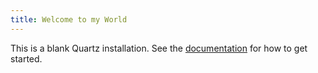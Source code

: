 ```yaml
---
title: Welcome to my World
---
```


This is a blank Quartz installation.
See the [documentation](https://quartz.jzhao.xyz) for how to get started.
